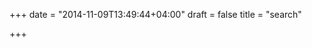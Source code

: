 +++
date = "2014-11-09T13:49:44+04:00"
draft = false
title = "search"

+++

<div>
<link rel="stylesheet" type="text/css" href="../tipuesearch/tipuesearch.css">
<script src="//ajax.googleapis.com/ajax/libs/jquery/3.3.1/jquery.min.js"></script>
<link href="https://cdnjs.cloudflare.com/ajax/libs/normalize/8.0.0/normalize.min.css">
<script type="text/javascript" src="../tipuesearch/tipuesearch_set.js"></script>
<script type="text/javascript" src="../tipuesearch/tipuesearch.min.js"></script>
<script type="text/javascript" src="../tipuesearch/tipuesearch_content.js"></script>
<script>
$(document).ready(function() {
     $('#tipue_search_input').tipuesearch({
         'mode' : 'json',
         'show': 10,
         'newWindow': true,
         'contentLocation': '../tipuesearch_content.json'
     });
});
</script>
<div class="span8 offset2">
    <div id="tipue_search_content"><div id="tipue_search_loading"></div>
</div>
</div>
